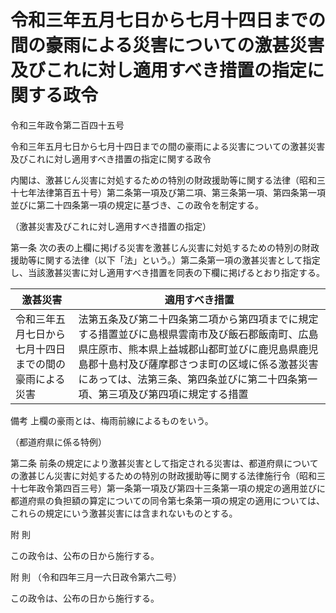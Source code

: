 # 令和三年五月七日から七月十四日までの間の豪雨による災害についての激甚災害及びこれに対し適用すべき措置の指定に関する政令

令和三年政令第二百四十五号

令和三年五月七日から七月十四日までの間の豪雨による災害についての激甚災害及びこれに対し適用すべき措置の指定に関する政令

内閣は、激甚じん災害に対処するための特別の財政援助等に関する法律（昭和三十七年法律第百五十号）第二条第一項及び第二項、第三条第一項、第四条第一項並びに第二十四条第一項の規定に基づき、この政令を制定する。

（激甚災害及びこれに対し適用すべき措置の指定）

第一条 次の表の上欄に掲げる災害を激甚じん災害に対処するための特別の財政援助等に関する法律（以下「法」という。）第二条第一項の激甚災害として指定し、当該激甚災害に対し適用すべき措置を同表の下欄に掲げるとおり指定する。

激甚災害 | 適用すべき措置  
---|---  
令和三年五月七日から七月十四日までの間の豪雨による災害 | 法第五条及び第二十四条第二項から第四項までに規定する措置並びに島根県雲南市及び飯石郡飯南町、広島県庄原市、熊本県上益城郡山都町並びに鹿児島県鹿児島郡十島村及び薩摩郡さつま町の区域に係る激甚災害にあっては、法第三条、第四条並びに第二十四条第一項、第三項及び第四項に規定する措置  
備考 上欄の豪雨とは、梅雨前線によるものをいう。  
  
（都道府県に係る特例）

第二条 前条の規定により激甚災害として指定される災害は、都道府県についての激甚じん災害に対処するための特別の財政援助等に関する法律施行令（昭和三十七年政令第四百三号）第一条第一項及び第四十三条第一項の規定の適用並びに都道府県の負担額の算定についての同令第七条第一項の規定の適用については、これらの規定にいう激甚災害には含まれないものとする。

附 則

この政令は、公布の日から施行する。

附 則 （令和四年三月一六日政令第六二号）

この政令は、公布の日から施行する。
